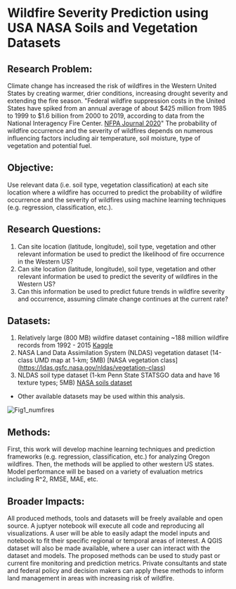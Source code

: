 # Wildfire Severity Prediction using USA NASA Soils and Vegetation Datasets 

## Research Problem:
Climate change has increased the risk of wildfires in the Western United States by creating warmer, drier conditions, increasing drought severity and extending the fire season. "Federal wildfire suppression costs in the United States have spiked from an annual average of about $425 million from 1985 to 1999 to $1.6 billion from 2000 to 2019, according to data from the National Interagency Fire Center. [NFPA Journal 2020](https://www.nfpa.org/News-and-Research/Publications-and-media/NFPA-Journal/2020/November-December-2020/Features/Wildfire#:~:text=Federal%20wildfire%20suppression%20costs%20in,the%20National%20Interagency%20Fire%20Center.)" The probability of wildfire occurrence and the severity of wildfires depends on numerous influencing factors including air temperature, soil moisture, type of vegetation and potential fuel. 

## Objective: 
Use relevant data (i.e. soil type, vegetation classification) at each site location where a wildfire has occurred to predict the probability of wildfire occurrence and the severity of wildfires using machine learning techniques (e.g. regression, classification, etc.). 

## Research Questions:
1) Can site location (latitude, longitude), soil type, vegetation and other relevant information be used to predict the likelihood of fire occurrence in the Western US? 
2) Can site location (latitude, longitude), soil type, vegetation and other relevant information be used to predict the severity of wildfires in the Western US? 
3) Can this information be used to predict future trends in wildfire severity and occurrence, assuming climate change continues at the current rate?
 
## Datasets: 
1) Relatively large (800 MB) wildfire dataset containing ~188 million wildfire records from 1992 - 2015 [Kaggle](https://www.kaggle.com/rtatman/188-million-us-wildfires)
2) NASA Land Data Assimilation System (NLDAS) vegetation dataset (14-class UMD map at 1-km; 5MB) [NASA vegetation class] (https://ldas.gsfc.nasa.gov/nldas/vegetation-class)
3) NLDAS soil type dataset (1-km Penn State STATSGO data and have 16 texture types; 5MB) [NASA soils dataset](https://ldas.gsfc.nasa.gov/nldas/soils)
* Other available datasets may be used within this analysis. 

![Fig1_numfires](https://user-images.githubusercontent.com/20464090/109897888-613d2080-7c61-11eb-89ec-4753acd10d4d.png)

## Methods:
First, this work will develop machine learning techniques and prediction frameworks (e.g. regression, classification, etc.) for analyzing Oregon wildfires. Then, the methods will be applied to other western US states. Model performance will be based on a variety of evaluation metrics including R^2, RMSE, MAE, etc. 

## Broader Impacts:
All produced methods, tools and datasets will be freely available and open source. A juptyer notebook will execute all code and reproducing all visualizations. A user will be able to easily adapt the model inputs and notebook to fit their specific regional or temporal areas of interest. A QGIS dataset will also be made available, where a user can interact with the dataset and models. The proposed methods can be used to study past or current fire monitoring and prediction metrics. Private consultants and state and federal policy and decision makers can apply these methods to inform land management in areas with increasing risk of wildfire. 
